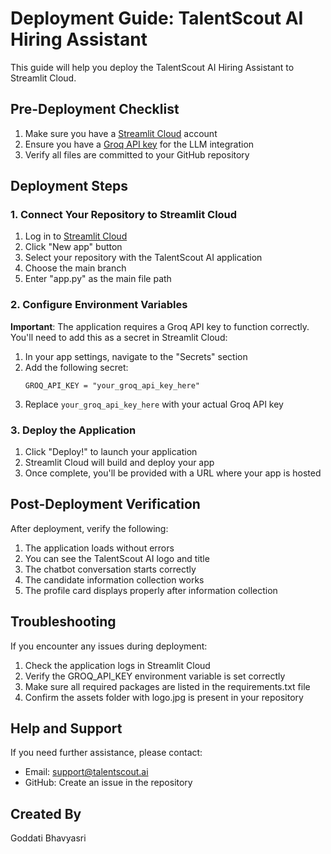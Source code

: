 # Deployment Guide: TalentScout AI Hiring Assistant

This guide will help you deploy the TalentScout AI Hiring Assistant to Streamlit Cloud.

## Pre-Deployment Checklist

1. Make sure you have a [Streamlit Cloud](https://streamlit.io/cloud) account
2. Ensure you have a [Groq API key](https://console.groq.com/) for the LLM integration
3. Verify all files are committed to your GitHub repository

## Deployment Steps

### 1. Connect Your Repository to Streamlit Cloud

1. Log in to [Streamlit Cloud](https://streamlit.io/cloud)
2. Click "New app" button
3. Select your repository with the TalentScout AI application
4. Choose the main branch
5. Enter "app.py" as the main file path

### 2. Configure Environment Variables

**Important**: The application requires a Groq API key to function correctly. You'll need to add this as a secret in Streamlit Cloud:

1. In your app settings, navigate to the "Secrets" section
2. Add the following secret:
   ```
   GROQ_API_KEY = "your_groq_api_key_here"
   ```
3. Replace `your_groq_api_key_here` with your actual Groq API key

### 3. Deploy the Application

1. Click "Deploy!" to launch your application
2. Streamlit Cloud will build and deploy your app
3. Once complete, you'll be provided with a URL where your app is hosted

## Post-Deployment Verification

After deployment, verify the following:

1. The application loads without errors
2. You can see the TalentScout AI logo and title
3. The chatbot conversation starts correctly
4. The candidate information collection works
5. The profile card displays properly after information collection

## Troubleshooting

If you encounter any issues during deployment:

1. Check the application logs in Streamlit Cloud
2. Verify the GROQ_API_KEY environment variable is set correctly
3. Make sure all required packages are listed in the requirements.txt file
4. Confirm the assets folder with logo.jpg is present in your repository

## Help and Support

If you need further assistance, please contact:
- Email: support@talentscout.ai
- GitHub: Create an issue in the repository

## Created By

Goddati Bhavyasri